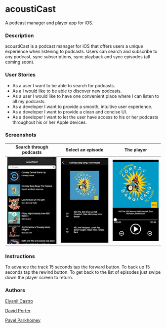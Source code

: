 # acoustiCast
A podcast manager and player app for iOS.

### Description
acoustiCast is a podcast manager for iOS that offers users a unique experience when listening to podcasts.  Users can search and subscribe to any podcast, sync subscriptions, sync playback and sync episodes (all coming soon).

### User Stories
* As a user I want to be able to search for podcasts.
* As a I would like to be able to discover new podcasts.
* As a user I would like to have one convenient place where I can listen to all my podcasts.
* As a developer I want to provide a smooth, intuitive user experience.
* As a developer I want to provide a clean and concise UI.
* As a developer I want to let the user have access to his or her podcasts throughout his or her Apple devices.


### Screenshots
Search through podcasts | Select an episode | The player
:----------------------------:|:----------------------------: | :------:
![Search podcast](AcoustiCastr/AcoustiCastr/readmeAssets/searched.PNG) |  ![Select an episode](AcoustiCastr/AcoustiCastr/readmeAssets/episodes.PNG)  | ![Player](AcoustiCastr/AcoustiCastr/readmeAssets/play.PNG)



### Instructions
To advance the track 15 seconds tap the forward button.  To back up 15 seconds tap the rewind button.  To get back to the list of episodes just swipe down the player screen to return.
### Authors
[Elyanil Castro](https://github.com/yanil3500)

[David Porter](https://github.com/thegrimheep)

[Pavel Parkhomey](https://github.com/pavelpark)
